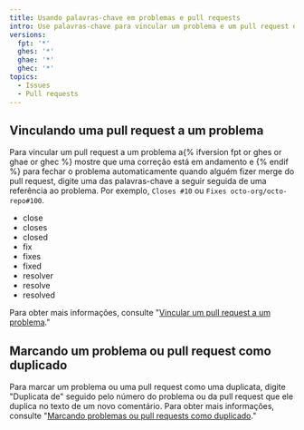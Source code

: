 ```yaml
---
title: Usando palavras-chave em problemas e pull requests
intro: Use palavras-chave para vincular um problema e um pull request ou para marcar um problema ou pull request como um duplicado.
versions:
  fpt: '*'
  ghes: '*'
  ghae: '*'
  ghec: '*'
topics:
  - Issues
  - Pull requests
---
```


## Vinculando uma pull request a um problema

Para vincular um pull request a um problema a{% ifversion fpt or ghes or ghae or ghec %} mostre que uma correção está em andamento e {% endif %} para fechar o problema automaticamente quando alguém fizer merge do pull request, digite uma das palavras-chave a seguir seguida de uma referência ao problema. Por exemplo, `Closes #10` ou `Fixes octo-org/octo-repo#100`.

* close
* closes
* closed
* fix
* fixes
* fixed
* resolver
* resolve
* resolved

Para obter mais informações, consulte "[Vincular um pull request a um problema](/github/managing-your-work-on-github/linking-a-pull-request-to-an-issue)."

## Marcando um problema ou pull request como duplicado

Para marcar um problema ou uma pull request como uma duplicata, digite "Duplicata de" seguido pelo número do problema ou da pull request que ele duplica no texto de um novo comentário. Para obter mais informações, consulte "[Marcando problemas ou pull requests como duplicado](/issues/tracking-your-work-with-issues/marking-issues-or-pull-requests-as-a-duplicate)."
